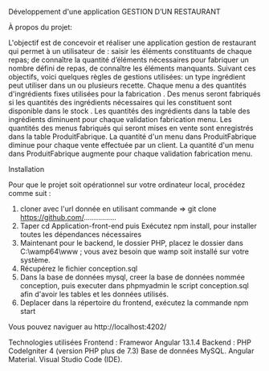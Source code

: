 Développement d'une application  GESTION D’UN RESTAURANT

À propos du projet:

L'objectif est de concevoir et réaliser une application gestion de restaurant qui permet à un utilisateur de : saisir les éléments constituants de chaque repas; de connaître la quantité d’éléments nécessaires pour fabriquer un nombre défini de repas, de connaître les éléments manquants.
Suivant ces objectifs, voici quelques règles de gestions utilisées:
un type ingrédient peut utiliser dans un ou plusieurs recette. 
Chaque menu a des quantités d'ingrédients fixes utilisées pour la fabrication .
Des menus seront fabriqués si les quantités des ingrédients nécessaires qui les constituent sont disponible dans le stock . 
Les quantités des ingrédients dans la table des ingrédients diminuent pour chaque validation fabrication menu.
Les quantités des menus fabriqués qui seront mises en vente sont enregistrés dans la table ProduitFabrique.
La quantité d'un menu dans ProduitFabrique diminue pour chaque vente effectuée par un client.
La quantité d'un menu dans ProduitFabrique augmente pour chaque validation fabrication menu.


Installation

Pour que le projet soit opérationnel sur votre ordinateur local, procédez comme suit :
1. cloner avec l'url donnée en utilisant commande => git clone https://github.com/................
2. Taper cd Application-front-end puis Exécutez npm install, pour installer toutes les dépendances nécessaires
3. Maintenant pour le backend, le dossier PHP, placez le dossier dans C:\wamp64\www ; vous avez besoin que wamp soit installé sur votre système.
4. Récupérez le fichier  conception.sql 
5. Dans la base de données mysql, creer la base de données nommée conception, puis executer dans phpmyadmin le script conception.sql afin d'avoir les tables et les données utilisés. 
6. Deplacer dans la répertoire du frontend, exécutez  la commande npm start

Vous pouvez naviguer  au http://localhost:4202/

Technologies utilisées
Frontend : Framewor Angular 13.1.4
Backend : PHP CodeIgniter 4 (version PHP plus de  7.3)
Base de données  MySQL.
Angular Material.
Visual Studio Code (IDE).
